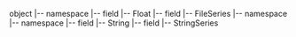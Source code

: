 object
|-- namespace
    |-- field
        |-- Float
    |-- field
        |-- FileSeries
|-- namespace
    |-- namespace
        |-- field
            |-- String
        |-- field
            |-- StringSeries
